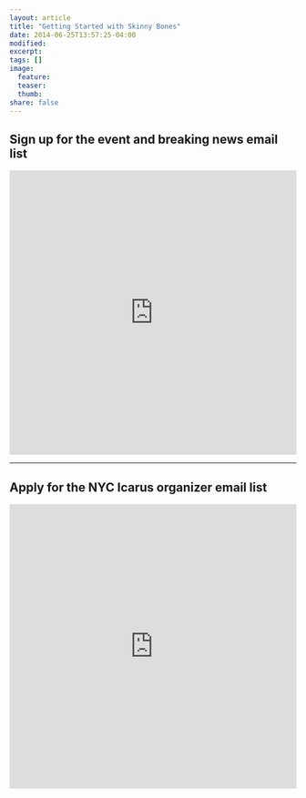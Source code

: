 ```yaml
---
layout: article
title: "Getting Started with Skinny Bones"
date: 2014-06-25T13:57:25-04:00
modified:
excerpt:
tags: []
image:
  feature:
  teaser:
  thumb:
share: false
---
```


## Sign up for the event and breaking news email list

<iframe src="https://docs.google.com/forms/d/1_SXKNfDKOvwVn0uoC2OC4dmsKBM8iQBUcJUokKnBkWQ/viewform?embedded=true" width="100%" height="500" frameborder="0" marginheight="0" marginwidth="0">Loading...</iframe>

---

## Apply for the NYC Icarus organizer email list

<iframe src="https://docs.google.com/forms/d/1cr1PkpQNQQLPMRPSk3v9cEuyTZglGNYEyN7jiRlbKgw/viewform?embedded=true" width="100%" height="500" frameborder="0" marginheight="0" marginwidth="0">Loading...</iframe>

